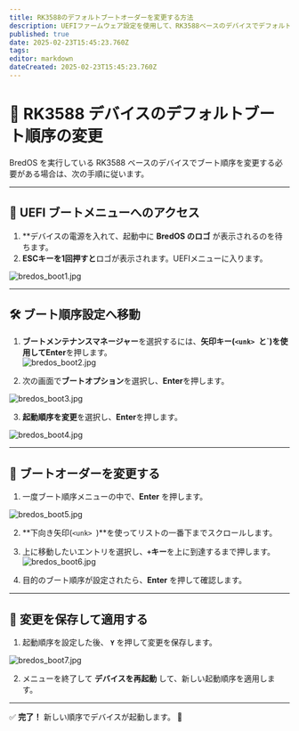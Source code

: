 ```yaml
---
title: RK3588のデフォルトブートオーダーを変更する方法
description: UEFIファームウェア設定を使用して、RK3588ベースのデバイスでデフォルトの起動順序を変更する方法を学びます。
published: true
date: 2025-02-23T15:45:23.760Z
tags:
editor: markdown
dateCreated: 2025-02-23T15:45:23.760Z
---
```


# 🔄 RK3588 デバイスのデフォルトブート順序の変更

BredOS を実行している RK3588 ベースのデバイスでブート順序を変更する必要がある場合は、次の手順に従います。

---

## 🔹 UEFI ブートメニューへのアクセス

1. \*\*デバイスの電源を入れて、起動中に **BredOS のロゴ** が表示されるのを待ちます。
2. **ESCキーを1回押すと**ロゴが表示されます。UEFIメニューに入ります。

![bredos_boot1.jpg](/boot_images/bredos_boot1.jpg)

---

## 🛠️ ブート順序設定へ移動

1. **ブートメンテナンスマネージャー**を選択するには、**矢印キー(`<unk> `と\`)**を使用して**Enter**を押します。\
  ![bredos_boot2.jpg](/boot_images/bredos_boot2.jpg)

2. 次の画面で**ブートオプション**を選択し、**Enter**を押します。

![bredos_boot3.jpg](/boot_images/bredos_boot3.jpg)

3. **起動順序を変更**を選択し、**Enter**を押します。

![bredos_boot4.jpg](/boot_images/bredos_boot4.jpg)

---

## 🔧 ブートオーダーを変更する

1. 一度ブート順序メニューの中で、**Enter** を押します。

![bredos_boot5.jpg](/boot_images/bredos_boot5.jpg)

2. \*\*下向き矢印(`<unk> `)\*\*を使ってリストの一番下までスクロールします。

3. 上に移動したいエントリを選択し、**`+`キー**を上に到達するまで押します。\
  ![bredos_boot6.jpg](/boot_images/bredos_boot6.jpg)

4. 目的のブート順序が設定されたら、**Enter** を押して確認します。

---

## 💾 変更を保存して適用する

1. 起動順序を設定した後、 **`Y`** を押して変更を保存します。

![bredos_boot7.jpg](/boot_images/bredos_boot7.jpg)

2. メニューを終了して **デバイスを再起動** して、新しい起動順序を適用します。

---

✅ **完了！** 新しい順序でデバイスが起動します。 🚀

